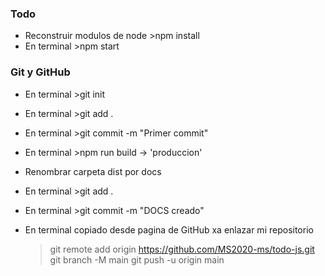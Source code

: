 ### Todo

- Reconstruir modulos de node >npm install
- En terminal >npm start

### Git y GitHub

- En terminal >git init
- En terminal >git add .
- En terminal >git commit -m "Primer commit"

- En terminal >npm run build -> 'produccion'
- Renombrar carpeta dist por docs
- En terminal >git add .
- En terminal >git commit -m "DOCS creado"

- En terminal copiado desde pagina de GitHub xa enlazar mi repositorio
  >git remote add origin https://github.com/MS2020-ms/todo-js.git
  >git branch -M main
  >git push -u origin main